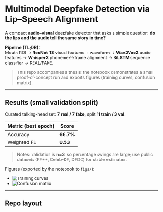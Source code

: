 # Multimodal Deepfake Detection via Lip–Speech Alignment

A compact **audio–visual** deepfake detector that asks a simple question:
**do the lips and the audio tell the same story in time?**

**Pipeline (TL;DR):**  
Mouth ROI → **ResNet-18** visual features + waveform → **Wav2Vec2** audio features → **WhisperX** phoneme↔frame alignment → **BiLSTM** sequence classifier → REAL/FAKE.

> This repo accompanies a thesis; the notebook demonstrates a small proof-of-concept run and exports figures (training curves, confusion matrix).

---

## Results (small validation split)

Curated talking-head set: **7 real / 7 fake**, split **11 train / 3 val**.

| Metric (best epoch) | Score  |
|---|---|
| Accuracy | **66.7%** |
| Weighted F1 | **0.53** |

> Notes: validation is **n=3**, so percentage swings are large; use public datasets (FF++, Celeb-DF, DFDC) for stable estimates.

Figures (exported by the notebook to `figs/`):
- ![Training curves](figs/training_curves.png)
- ![Confusion matrix](figs/confusion_matrix.png)
<!-- If you generated it: ![ROC curve](figs/roc_curve.png) -->

---

## Repo layout

